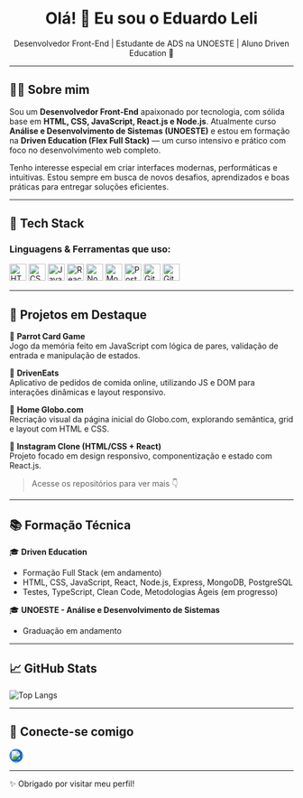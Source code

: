 <h1 align="center">Olá! 👋 Eu sou o Eduardo Leli</h1>
<p align="center">
  Desenvolvedor Front-End | Estudante de ADS na UNOESTE | Aluno Driven Education 🚀
</p>

---

## 👨‍💻 Sobre mim

Sou um **Desenvolvedor Front-End** apaixonado por tecnologia, com sólida base em **HTML, CSS, JavaScript, React.js e Node.js**. Atualmente curso **Análise e Desenvolvimento de Sistemas (UNOESTE)** e estou em formação na **Driven Education (Flex Full Stack)** — um curso intensivo e prático com foco no desenvolvimento web completo.

Tenho interesse especial em criar interfaces modernas, performáticas e intuitivas. Estou sempre em busca de novos desafios, aprendizados e boas práticas para entregar soluções eficientes.

---

## 🧰 Tech Stack

### Linguagens & Ferramentas que uso:

<p align="left">
  <img alt="HTML5" width="30px" src="https://cdn.jsdelivr.net/gh/devicons/devicon/icons/html5/html5-original.svg">
  <img alt="CSS3" width="30px" src="https://cdn.jsdelivr.net/gh/devicons/devicon/icons/css3/css3-original.svg">
  <img alt="JavaScript" width="30px" src="https://cdn.jsdelivr.net/gh/devicons/devicon/icons/javascript/javascript-original.svg">
  <img alt="React" width="30px" src="https://cdn.jsdelivr.net/gh/devicons/devicon/icons/react/react-original.svg">
  <img alt="Node.js" width="30px" src="https://cdn.jsdelivr.net/gh/devicons/devicon/icons/nodejs/nodejs-original.svg">
  <img alt="MongoDB" width="30px" src="https://cdn.jsdelivr.net/gh/devicons/devicon/icons/mongodb/mongodb-original.svg">
  <img alt="PostgreSQL" width="30px" src="https://cdn.jsdelivr.net/gh/devicons/devicon/icons/postgresql/postgresql-original.svg">
  <img alt="Git" width="30px" src="https://cdn.jsdelivr.net/gh/devicons/devicon/icons/git/git-original.svg">
  <img alt="GitHub" width="30px" src="https://cdn.jsdelivr.net/gh/devicons/devicon/icons/github/github-original.svg">
</p>

---

## 🧪 Projetos em Destaque

📌 **Parrot Card Game**  
Jogo da memória feito em JavaScript com lógica de pares, validação de entrada e manipulação de estados.

📌 **DrivenEats**  
Aplicativo de pedidos de comida online, utilizando JS e DOM para interações dinâmicas e layout responsivo.

📌 **Home Globo.com**  
Recriação visual da página inicial do Globo.com, explorando semântica, grid e layout com HTML e CSS.

📌 **Instagram Clone (HTML/CSS + React)**  
Projeto focado em design responsivo, componentização e estado com React.js.

> Acesse os repositórios para ver mais 👇

---

## 📚 Formação Técnica

🎓 **Driven Education**  
- Formação Full Stack (em andamento)  
- HTML, CSS, JavaScript, React, Node.js, Express, MongoDB, PostgreSQL  
- Testes, TypeScript, Clean Code, Metodologias Ágeis (em progresso)

🎓 **UNOESTE - Análise e Desenvolvimento de Sistemas**  
- Graduação em andamento

---

## 📈 GitHub Stats

![Top Langs](https://github-readme-stats.vercel.app/api/top-langs/?username=Graphein&layout=compact&theme=radical&locale=pt-BR)

---

## 🤝 Conecte-se comigo

<p>
  <a href="https://www.linkedin.com/in/eduardoleli/">
    <img alt="LinkedIn" width="22px" src="https://camo.githubusercontent.com/70a7364e4cab5012925da3ac158a64a992e400152b366dbb71b90fef4b4a1264/68747470733a2f2f63646e2e6a7364656c6976722e6e65742f6e706d2f73696d706c652d69636f6e734076332f69636f6e732f6c696e6b6564696e2e737667" style="border-radius: 50%; background-color: #0A66C2; border: 1px solid #0A66C2;">
  </a>
</p>

---

✨ Obrigado por visitar meu perfil!
